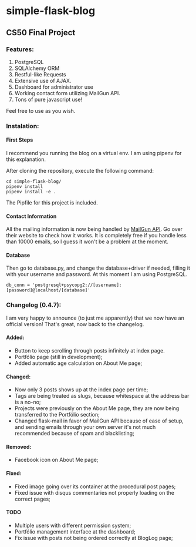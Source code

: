 # simple-flask-blog

## CS50 Final Project

### Features:
1. PostgreSQL
2. SQLAlchemy ORM
3. Restful-like Requests
4. Extensive use of AJAX.
5. Dashboard for administrator use
6. Working contact form utilizing MailGun API.
7. Tons of pure javascript use!

Feel free to use as you wish.

### Instalation:

#### First Steps

I recommend you running the blog on a virtual env. I am using pipenv for this explanation.

After cloning the repository, execute the following command:

```
cd simple-flask-blog/
pipenv install
pipenv install -e .
```

The Pipfile for this project is included.


#### Contact Information

All the mailing information is now being handled by [MailGun API](https://documentation.mailgun.com/en/latest/api_reference.html#api-reference). Go over their
website to check how it works. It is completely free if you handle less than
10000 emails, so I guess it won't be a problem at the moment.

#### Database

Then go to database.py, and change the database+driver if needed, filling it
with your username and password.
At this moment I am using PostgreSQL.

```
db_conn = 'postgresql+psycopg2://[username]:[password]@localhost/[database]'
```

### Changelog (0.4.7):

I am very happy to announce (to just me apparently) that we now have an official
version! That's great, now back to the changelog.

#### Added:
- Button to keep scrolling through posts infinitely at index page.
- Portfólio page (still in development);
- Added automatic age calculation on About Me page;

#### Changed:
- Now only 3 posts shows up at the index page per time;
- Tags are being treated as slugs, because whitespace at the address bar is a no-no;
- Projects were previously on the About Me page, they are now being transferred to the Portfólio section;
- Changed flask-mail in favor of MailGun API because of ease of setup, and
  sending emails through your own server it's not much recommended because of
  spam and blacklisting;

#### Removed:
- Facebook icon on About Me page;

#### Fixed:
- Fixed image going over its container at the procedural post pages;
- Fixed issue with disqus commentaries not properly loading on the correct pages;

#### TODO
- Multiple users with different permission system;
- Portfólio management interface at the dashboard;
- Fix issue with posts not being ordered correctly at BlogLog page;
